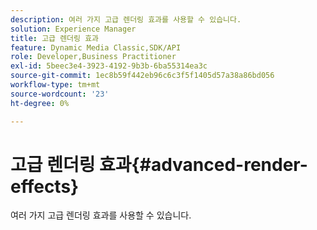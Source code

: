 ```yaml
---
description: 여러 가지 고급 렌더링 효과를 사용할 수 있습니다.
solution: Experience Manager
title: 고급 렌더링 효과
feature: Dynamic Media Classic,SDK/API
role: Developer,Business Practitioner
exl-id: 5beec3e4-3923-4192-9b3b-6ba55314ea3c
source-git-commit: 1ec8b59f442eb96c6c3f5f1405d57a38a86bd056
workflow-type: tm+mt
source-wordcount: '23'
ht-degree: 0%

---
```


# 고급 렌더링 효과{#advanced-render-effects}

여러 가지 고급 렌더링 효과를 사용할 수 있습니다.

